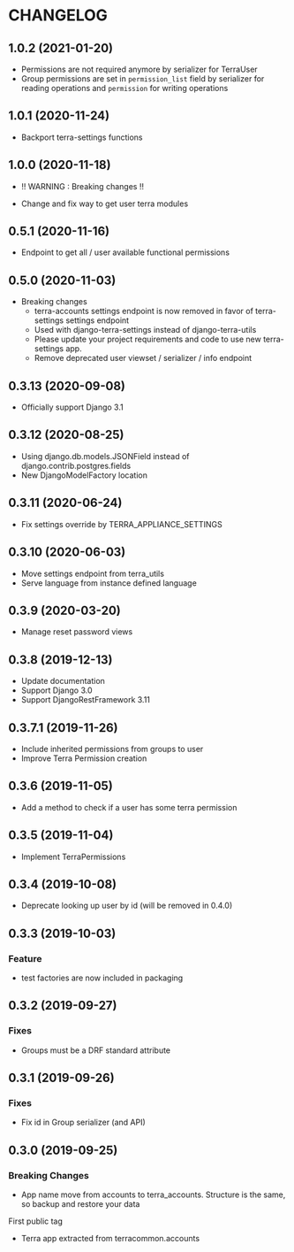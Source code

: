 CHANGELOG
=========

1.0.2      (2021-01-20)
----------------------------

* Permissions are not required anymore by serializer for TerraUser
* Group permissions are set in `permission_list` field by serializer for reading operations and `permission` for writing operations


1.0.1           (2020-11-24)
----------------------------

* Backport terra-settings functions

1.0.0           (2020-11-18)
----------------------------

* !! WARNING : Breaking changes !!

* Change and fix way to get user terra modules


0.5.1           (2020-11-16)
----------------------------

* Endpoint to get all / user available functional permissions


0.5.0           (2020-11-03)
----------------------------

* Breaking changes
  * terra-accounts settings endpoint is now removed in favor of terra-settings settings endpoint
  * Used with django-terra-settings instead of django-terra-utils
  * Please update your project requirements and code to use new terra-settings app.
  * Remove deprecated user viewset / serializer / info endpoint


0.3.13          (2020-09-08)
----------------------------

* Officially support Django 3.1


0.3.12         (2020-08-25)
----------------------------

* Using django.db.models.JSONField instead of django.contrib.postgres.fields
* New DjangoModelFactory location


0.3.11         (2020-06-24)
----------------------------

* Fix settings override by TERRA_APPLIANCE_SETTINGS

0.3.10          (2020-06-03)
----------------------------

* Move settings endpoint from terra_utils
* Serve language from instance defined language

0.3.9           (2020-03-20)
----------------------------

* Manage reset password views


0.3.8           (2019-12-13)
----------------------------

* Update documentation
* Support Django 3.0
* Support DjangoRestFramework 3.11


0.3.7.1         (2019-11-26)
----------------------------

* Include inherited permissions from groups to user
* Improve Terra Permission creation


0.3.6      (2019-11-05)
----------------------------

* Add a method to check if a user has some terra permission

0.3.5      (2019-11-04)
----------------------------

* Implement TerraPermissions

0.3.4      (2019-10-08)
----------------------------

* Deprecate looking up user by id (will be removed in 0.4.0)

0.3.3      (2019-10-03)
-----------------------

### Feature

* test factories are now included in packaging


0.3.2      (2019-09-27)
-----------------------

### Fixes

* Groups must be a DRF standard attribute


0.3.1      (2019-09-26)
-----------------------

### Fixes

* Fix id in Group serializer (and API)


0.3.0      (2019-09-25)
-----------------------

### Breaking Changes

* App name move from accounts to terra_accounts. Structure is the same, so backup and restore your data

First public tag

* Terra app extracted from terracommon.accounts
